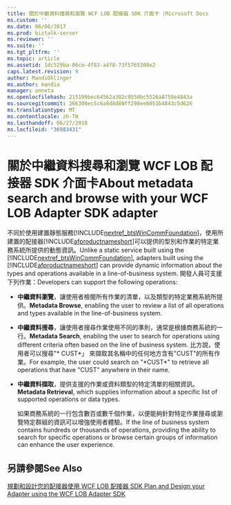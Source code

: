 ```yaml
---
title: 關於中繼資料搜尋和瀏覽 WCF LOB 配接器 SDK 介面卡 |Microsoft Docs
ms.custom: ''
ms.date: 06/08/2017
ms.prod: biztalk-server
ms.reviewer: ''
ms.suite: ''
ms.tgt_pltfrm: ''
ms.topic: article
ms.assetid: 1dc529ba-86ce-4f83-a4f8-73f5765308e2
caps.latest.revision: 9
author: MandiOhlinger
ms.author: mandia
manager: anneta
ms.openlocfilehash: 215199bec64562a302c9550bc5526a8758e4843a
ms.sourcegitcommit: 266308ec5c6a9d8d80ff298ee6051b4843c5d626
ms.translationtype: MT
ms.contentlocale: zh-TW
ms.lasthandoff: 06/27/2018
ms.locfileid: "36983431"
---
```

# <a name="about-metadata-search-and-browse-with-your-wcf-lob-adapter-sdk-adapter"></a><span data-ttu-id="1470f-102">關於中繼資料搜尋和瀏覽 WCF LOB 配接器 SDK 介面卡</span><span class="sxs-lookup"><span data-stu-id="1470f-102">About metadata search and browse with your WCF LOB Adapter SDK adapter</span></span>
<span data-ttu-id="1470f-103">不同於使用建置靜態服務[!INCLUDE[nextref_btsWinCommFoundation](../../includes/nextref-btswincommfoundation-md.md)]，使用所建置的配接器[!INCLUDE[afproductnameshort](../../includes/afproductnameshort-md.md)]可以提供的型別和作業的特定業務系統所提供的動態資訊。</span><span class="sxs-lookup"><span data-stu-id="1470f-103">Unlike a static service built using the [!INCLUDE[nextref_btsWinCommFoundation](../../includes/nextref-btswincommfoundation-md.md)], adapters built using the [!INCLUDE[afproductnameshort](../../includes/afproductnameshort-md.md)] can provide dynamic information about the types and operations available in a line-of-business system.</span></span> <span data-ttu-id="1470f-104">開發人員可支援下列作業：</span><span class="sxs-lookup"><span data-stu-id="1470f-104">Developers can support the following operations:</span></span>  
  
- <span data-ttu-id="1470f-105">**中繼資料瀏覽**，讓使用者檢閱所有作業的清單，以及類型的特定業務系統所提供。</span><span class="sxs-lookup"><span data-stu-id="1470f-105">**Metadata Browse**, enabling the user to review a list of all operations and types available in the line-of-business system.</span></span>  
  
- <span data-ttu-id="1470f-106">**中繼資料搜尋**，讓使用者搜尋作業使用不同的準則，通常是根據商務系統的一行。</span><span class="sxs-lookup"><span data-stu-id="1470f-106">**Metadata Search**, enabling the user to search for operations using different criteria often based on the line of business system.</span></span> <span data-ttu-id="1470f-107">比方說，使用者可以搜尋"* CUST\*」 來擷取其名稱中的任何地方含有"CUST"的所有作業。</span><span class="sxs-lookup"><span data-stu-id="1470f-107">For example, the user could search on "*CUST\*" to retrieve all operations that have "CUST" anywhere in their name.</span></span>  
  
- <span data-ttu-id="1470f-108">**中繼資料擷取**，提供支援的作業或資料類型的特定清單的相關資訊。</span><span class="sxs-lookup"><span data-stu-id="1470f-108">**Metadata Retrieval**, which supplies information about a specific list of supported operations or data types.</span></span>  
  
  <span data-ttu-id="1470f-109">如果商務系統的一行包含數百或數千個作業，以便能夠針對特定作業搜尋或瀏覽特定群組的資訊可以增強使用者體驗。</span><span class="sxs-lookup"><span data-stu-id="1470f-109">If the line of business system contains hundreds or thousands of operations, providing the ability to search for specific operations or browse certain groups of information can enhance the user experience.</span></span>  
  
## <a name="see-also"></a><span data-ttu-id="1470f-110">另請參閱</span><span class="sxs-lookup"><span data-stu-id="1470f-110">See Also</span></span>  
 [<span data-ttu-id="1470f-111">規劃和設計您的配接器使用 WCF LOB 配接器 SDK </span><span class="sxs-lookup"><span data-stu-id="1470f-111">Plan and Design your Adapter using the WCF LOB Adapter SDK </span></span>](plan-and-design-your-adapter-using-the-wcf-lob-adapter-sdk.md)
